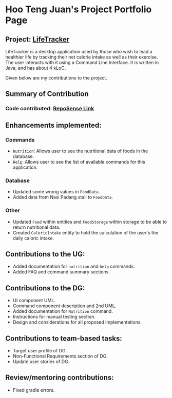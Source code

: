 # Hoo Teng Juan's Project Portfolio Page

## Project: [LifeTracker](https://github.com/AY2223S2-CS2113-W15-1/tp)

LifeTracker is a desktop application used by those who wish to lead a healthier 
life by tracking their net calorie intake as well as their exercise. The user interacts with it using a Command Line Interface. It is written in Java, and has about 4 kLoC.

Given below are my contributions to the project.

## Summary of Contribution
### Code contributed: [RepoSense Link](https://nus-cs2113-ay2223s2.github.io/tp-dashboard/?search=w15-1&sort=groupTitle&sortWithin=title&timeframe=commit&mergegroup=&groupSelect=groupByRepos&breakdown=true&checkedFileTypes=docs~functional-code~test-code~other&since=2023-02-17&tabOpen=true&tabType=authorship&tabAuthor=TJ-Hoo&tabRepo=AY2223S2-CS2113-W15-1%2Ftp%5Bmaster%5D&authorshipIsMergeGroup=false&authorshipFileTypes=functional-code&authorshipIsBinaryFileTypeChecked=false&authorshipIsIgnoredFilesChecked=false)

## Enhancements implemented:

### Commands
- `Nutrition`: Allows user to see the nutritional data of foods in the database.
- `Help`: Allows user to see the list of available commands for this application.

### Database
- Updated some wrong values in `FoodData`.
- Added data from Nasi Padang stall to `FoodData`.

### Other
- Updated `Food` within entities and `FoodStorage` within storage to be able to return nutritional data.
- Created `CaloricIntake` entity to hold the calculation of the user's the daily caloric intake.

## Contributions to the UG:
- Added documentation for `nutrition` and `help` commands.
- Added FAQ and command summary sections.

## Contributions to the DG:
- UI component UML.
- Command component description and 2nd UML.
- Added documentation for `Nutrition` command.
- Instructions for manual testing section.
- Design and considerations for all proposed implementations.

## Contributions to team-based tasks:
- Target user profile of DG.
- Non-Functional Requirements section of DG.
- Update user stories of DG.

## Review/mentoring contributions:
- Fixed gradle errors.
